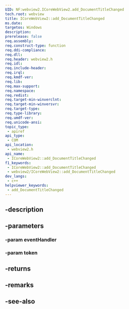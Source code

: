 ```yaml
---
UID: NF:webview2.ICoreWebView2.add_DocumentTitleChanged
tech.root: webview
title: ICoreWebView2::add_DocumentTitleChanged
ms.date: 
targetos: Windows
description: 
prerelease: false
req.assembly: 
req.construct-type: function
req.ddi-compliance: 
req.dll: 
req.header: webview2.h
req.idl: 
req.include-header: 
req.irql: 
req.kmdf-ver: 
req.lib: 
req.max-support: 
req.namespace: 
req.redist: 
req.target-min-winverclnt: 
req.target-min-winversvr: 
req.target-type: 
req.type-library: 
req.umdf-ver: 
req.unicode-ansi: 
topic_type:
 - apiref
api_type:
 - COM
api_location:
 - webview2.h
api_name:
 - ICoreWebView2::add_DocumentTitleChanged
f1_keywords:
 - ICoreWebView2::add_DocumentTitleChanged
 - webview2/ICoreWebView2::add_DocumentTitleChanged
dev_langs:
 - c++
helpviewer_keywords:
 - add_DocumentTitleChanged
---
```


## -description

## -parameters

### -param eventHandler

### -param token

## -returns

## -remarks

## -see-also


